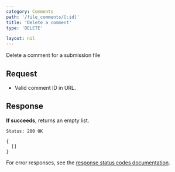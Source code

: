```yaml
---
category: Comments
path: '/file_comments/[:id]'
title: 'Delete a comment'
type: 'DELETE'

layout: nil
---
```


Delete a comment for a submission file

## Request

* Valid comment ID in URL.

## Response

**If succeeds**, returns an empty list.

```Status: 200 OK```
```
{
  []
}
```

For error responses, see the [response status codes documentation](#response-status-codes).
